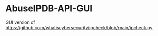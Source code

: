 # AbuseIPDB-API-GUI
GUI version of https://github.com/whatiscybersecurity/ipcheck/blob/main/ipcheck.py
